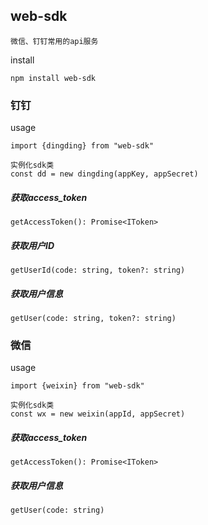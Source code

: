 ## web-sdk

`微信、钉钉常用的api服务`

install

```
npm install web-sdk
```
### 钉钉

usage

```
import {dingding} from "web-sdk"

实例化sdk类
const dd = new dingding(appKey, appSecret)
```

##### 获取access_token

```
getAccessToken(): Promise<IToken>
```
##### 获取用户ID

```
getUserId(code: string, token?: string)
```

##### 获取用户信息

```
getUser(code: string, token?: string)
```

### 微信

usage

```
import {weixin} from "web-sdk"

实例化sdk类
const wx = new weixin(appId, appSecret)
```

##### 获取access_token

```
getAccessToken(): Promise<IToken>
```

##### 获取用户信息

```
getUser(code: string)
```